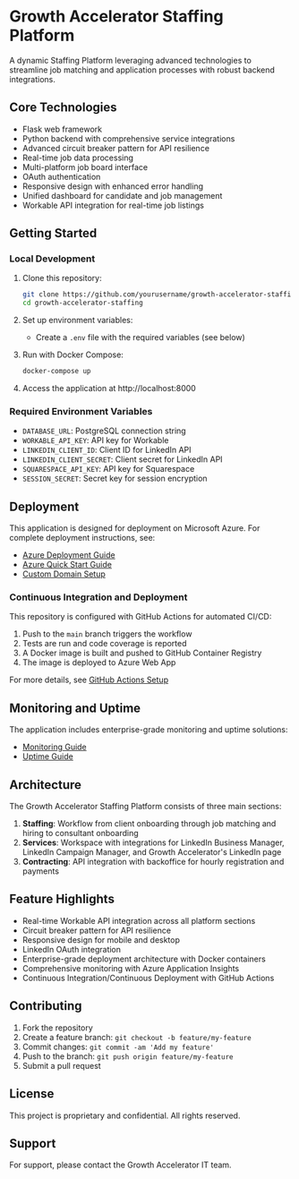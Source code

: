 # Growth Accelerator Staffing Platform

A dynamic Staffing Platform leveraging advanced technologies to streamline job matching and application processes with robust backend integrations.

## Core Technologies

- Flask web framework
- Python backend with comprehensive service integrations
- Advanced circuit breaker pattern for API resilience
- Real-time job data processing
- Multi-platform job board interface
- OAuth authentication
- Responsive design with enhanced error handling
- Unified dashboard for candidate and job management
- Workable API integration for real-time job listings

## Getting Started

### Local Development

1. Clone this repository:
   ```bash
   git clone https://github.com/yourusername/growth-accelerator-staffing.git
   cd growth-accelerator-staffing
   ```

2. Set up environment variables:
   - Create a `.env` file with the required variables (see below)

3. Run with Docker Compose:
   ```bash
   docker-compose up
   ```

4. Access the application at http://localhost:8000

### Required Environment Variables

- `DATABASE_URL`: PostgreSQL connection string
- `WORKABLE_API_KEY`: API key for Workable
- `LINKEDIN_CLIENT_ID`: Client ID for LinkedIn API
- `LINKEDIN_CLIENT_SECRET`: Client secret for LinkedIn API
- `SQUARESPACE_API_KEY`: API key for Squarespace
- `SESSION_SECRET`: Secret key for session encryption

## Deployment

This application is designed for deployment on Microsoft Azure. For complete deployment instructions, see:

- [Azure Deployment Guide](AZURE_DEPLOYMENT.md)
- [Azure Quick Start Guide](AZURE_QUICK_START.md)
- [Custom Domain Setup](AZURE_CUSTOM_DOMAIN.md)

### Continuous Integration and Deployment

This repository is configured with GitHub Actions for automated CI/CD:

1. Push to the `main` branch triggers the workflow
2. Tests are run and code coverage is reported
3. A Docker image is built and pushed to GitHub Container Registry
4. The image is deployed to Azure Web App

For more details, see [GitHub Actions Setup](.github/GITHUB_ACTIONS_SETUP.md)

## Monitoring and Uptime

The application includes enterprise-grade monitoring and uptime solutions:

- [Monitoring Guide](MONITORING_README.md)
- [Uptime Guide](UPTIME_README.md)

## Architecture

The Growth Accelerator Staffing Platform consists of three main sections:

1. **Staffing**: Workflow from client onboarding through job matching and hiring to consultant onboarding
2. **Services**: Workspace with integrations for LinkedIn Business Manager, LinkedIn Campaign Manager, and Growth Accelerator's LinkedIn page
3. **Contracting**: API integration with backoffice for hourly registration and payments

## Feature Highlights

- Real-time Workable API integration across all platform sections
- Circuit breaker pattern for API resilience
- Responsive design for mobile and desktop
- LinkedIn OAuth integration
- Enterprise-grade deployment architecture with Docker containers
- Comprehensive monitoring with Azure Application Insights
- Continuous Integration/Continuous Deployment with GitHub Actions

## Contributing

1. Fork the repository
2. Create a feature branch: `git checkout -b feature/my-feature`
3. Commit changes: `git commit -am 'Add my feature'`
4. Push to the branch: `git push origin feature/my-feature`
5. Submit a pull request

## License

This project is proprietary and confidential. All rights reserved.

## Support

For support, please contact the Growth Accelerator IT team.